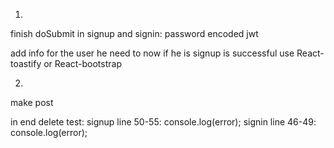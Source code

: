 1. 
finish doSubmit in signup and signin:
password encoded
jwt

add info for the user he need to now if he is signup is successful
use React-toastify or React-bootstrap

2.
make post


in end delete test:
signup line 50-55: console.log(error);
signin line 46-49: console.log(error);